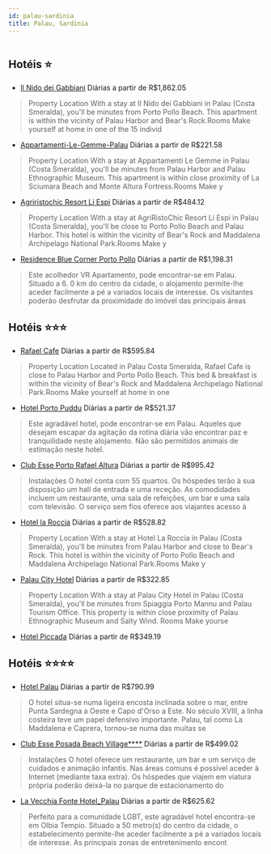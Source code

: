 ```yaml
---
id: palau-sardinia
title: Palau, Sardinia
---
```


<center><img src="https://assets.cosmos-data.com/1/02f286a56b177f9666154bd0b0b2dfb9/328923.jpg" alt="" /></center>


## Hotéis ⭐️

-    [Il Nido dei Gabbiani](https://www.hurb.com/aud/https://www.hurb.com/hoteis/palau/il-nido-dei-gabbiani-JNP-JP118766?cmp=18055) Diárias a partir de R$1,862.05
   > Property Location With a stay at Il Nido dei Gabbiani in Palau (Costa Smeralda), you&apos;ll be minutes from Porto Pollo Beach. This apartment is within the vicinity of Palau Harbor and Bear&apos;s Rock.Rooms Make yourself at home in one of the 15 individ
-    [Appartamenti-Le-Gemme-Palau](https://www.hurb.com/aud/https://www.hurb.com/hoteis/palau/appartamenti-le-gemme-palau-JNP-JP539525?cmp=18055) Diárias a partir de R$221.58
   > Property Location With a stay at Appartamenti Le Gemme in Palau (Costa Smeralda), you&apos;ll be minutes from Palau Harbor and Palau Ethnographic Museum.  This apartment is within close proximity of La Sciumara Beach and Monte Altura Fortress.Rooms Make y
-    [Agriristochic Resort Li Espi](https://www.hurb.com/aud/https://www.hurb.com/hoteis/palau/agriristochic-resort-li-espi-JNP-JP101719?cmp=18055) Diárias a partir de R$484.12
   > Property Location With a stay at AgriRistoChic Resort Li Espi in Palau (Costa Smeralda), you&apos;ll be close to Porto Pollo Beach and Palau Harbor. This hotel is within the vicinity of Bear&apos;s Rock and Maddalena Archipelago National Park.Rooms Make y
-    [Residence Blue Corner Porto Pollo](https://www.hurb.com/aud/https://www.hurb.com/hoteis/palau/residence-blue-corner-porto-pollo-JNP-JP806102?cmp=18055) Diárias a partir de R$1,198.31
   > Este acolhedor VR Apartamento, pode encontrar-se em Palau. Situado a 6. 0 km do centro da cidade, o alojamento permite-lhe aceder facilmente a pé a variados locais de interesse. Os visitantes poderão desfrutar da proximidade do imóvel das principais áreas

## Hotéis ⭐️⭐️⭐️

-    [Rafael Cafe](https://www.hurb.com/aud/https://www.hurb.com/hoteis/palau/rafael-cafe-JNP-JP802422?cmp=18055) Diárias a partir de R$595.84
   > Property Location Located in Palau Costa Smeralda, Rafael Cafe is close to Palau Harbor and Porto Pollo Beach.  This bed &amp; breakfast is within the vicinity of Bear&apos;s Rock and Maddalena Archipelago National Park.Rooms Make yourself at home in one 
-    [Hotel Porto Puddu](https://www.hurb.com/aud/https://www.hurb.com/hoteis/palau/hotel-porto-puddu-JNP-JP351366?cmp=18055) Diárias a partir de R$521.37
   > Este agradável hotel, pode encontrar-se em Palau. Aqueles que desejam escapar da agitação da rotina diária vão encontrar paz e tranquilidade neste alojamento. Não são permitidos animais de estimação neste hotel. 
-    [Club Esse Porto Rafael Altura](https://www.hurb.com/aud/https://www.hurb.com/hoteis/palau/club-esse-porto-rafael-altura-JNP-JP146665?cmp=18055) Diárias a partir de R$995.42
   > Instalações
O hotel conta com 55 quartos. Os hóspedes terão à sua disposição um hall de entrada e uma receção. As comodidades incluem um restaurante, uma sala de refeições, um bar e uma sala com televisão. O serviço sem fios oferece aos viajantes acesso à
-    [Hotel la Roccia](https://www.hurb.com/aud/https://www.hurb.com/hoteis/palau/hotel-la-roccia-JNP-JP860614?cmp=18055) Diárias a partir de R$528.82
   > Property Location With a stay at Hotel La Roccia in Palau (Costa Smeralda), you&apos;ll be minutes from Palau Harbor and close to Bear&apos;s Rock. This hotel is within the vicinity of Porto Pollo Beach and Maddalena Archipelago National Park.Rooms Make y
-    [Palau City Hotel](https://www.hurb.com/aud/https://www.hurb.com/hoteis/palau/palau-city-hotel-JNP-JP476862?cmp=18055) Diárias a partir de R$322.85
   > Property Location
With a stay at Palau City Hotel in Palau (Costa Smeralda), you&apos;ll be minutes from Spiaggia Porto Mannu and Palau Tourism Office.  This property is within close proximity of Palau Ethnographic Museum and Salty Wind.
Rooms
Make yourse
-    [Hotel Piccada](https://www.hurb.com/aud/https://www.hurb.com/hoteis/palau/hotel-piccada-JNP-JP351286?cmp=18055) Diárias a partir de R$349.19
   >  

## Hotéis ⭐️⭐️⭐️⭐️

-    [Hotel Palau](https://www.hurb.com/aud/https://www.hurb.com/hoteis/palau/hotel-palau-JNP-JP156362?cmp=18055) Diárias a partir de R$790.99
   > O hotel situa-se numa ligeira encosta inclinada sobre o mar, entre Punta Sardegna a Oeste e Capo d&apos;Orso a Este. No século XVIII, a linha costeira teve um papel defensivo importante. Palau, tal como La Maddalena e Caprera, tornou-se numa das muitas se
-    [Club Esse Posada Beach Village****](https://www.hurb.com/aud/https://www.hurb.com/hoteis/palau/club-esse-posada-beach-village-JNP-JP584231?cmp=18055) Diárias a partir de R$499.02
   > Instalações
O hotel oferece um restaurante, um bar e um serviço de cuidados e animação infantis. Nas áreas comuns é possível aceder à Internet (mediante taxa extra). Os hóspedes que viajem em viatura própria poderão deixá-la no parque de estacionamento do
-    [La Vecchia Fonte Hotel_Palau](https://www.hurb.com/aud/https://www.hurb.com/hoteis/palau/la-vecchia-fonte-hotel-palau-JNP-JP153367?cmp=18055) Diárias a partir de R$625.62
   > Perfeito para a comunidade LGBT, este agradável hotel encontra-se em Olbia Tempio. Situado a 50 metro(s) do centro da cidade, o estabelecimento permite-lhe aceder facilmente a pé a variados locais de interesse. As principais zonas de entretenimento encont
